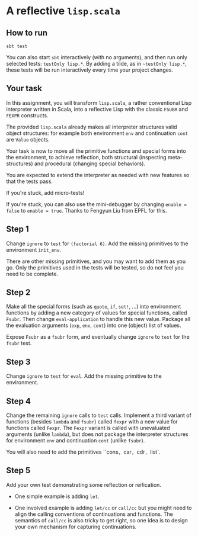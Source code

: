 # A reflective `lisp.scala`

## How to run

`sbt test`

You can also start `sbt` interactively (with no arguments), and then
run only selected tests: `testOnly lisp.*`. By adding a tilde, as in
`~testOnly lisp.*`, these tests will be run interactively every time
your project changes.

## Your task

In this assignment, you will transform `lisp.scala`, a rather
conventional Lisp interpreter written in Scala, into a reflective
Lisp with the classic `FSUBR` and `FEXPR` constructs.

The provided `lisp.scala` already makes all interpreter structures
valid object structures: for example both environment `env` and
continuation `cont` are `Value` objects.

Your task is now to move all the primitive functions and special forms
into the environment, to achieve reflection, both structural
(inspecting meta-structures) and procedural (changing special
behaviors).

You are expected to extend the interpreter as needed with new features
so that the tests pass.

If you're stuck, add micro-tests!

If you're stuck, you can also use the mini-debugger by changing
`enable = false` to `enable = true`. Thanks to Fengyun Liu from EPFL
for this.

## Step 1

Change `ignore` to `test` for `(factorial 6)`. Add the missing
primitives to the environment `init_env`.

There are other missing primitives, and you may want to add them as
you go. Only the primitives used in the tests will be tested, so do
not feel you need to be complete.

## Step 2

Make all the special forms (such as `quote`, `if`, `set!`, ...) into
environment functions by adding a new category of values for special
functions, called `Fsubr`. Then change `eval-application` to handle
this new value. Package all the evaluation arguments (`exp`, `env`,
`cont`) into one (object) list of values.

Expose `Fsubr` as a `fsubr` form, and eventually change `ignore` to
`test` for the `fsubr` test.

## Step 3

Change `ignore` to `test` for `eval`. Add the missing primitive to the
environment.

## Step 4

Change the remaining `ignore` calls to `test` calls. Implement a third
variant of functions (besides `lambda` and `fsubr`) called `fexpr`
with a new value for functions called `Fexpr`. The `Fexpr` variant is
called with unevaluated arguments (unlike `lambda`), but does not
package the interpreter structures for environment `env` and
continuation `cont` (unlike `fsubr`).

You will also need to add the primitives ``cons`, `car`, `cdr`,
`list`.

## Step 5

Add your own test demonstrating some reflection or reification.

- One simple example is adding `let`.

- One involved example is adding `let/cc` or `call/cc` but you might
  need to align the calling conventions of continuations and
  functions. The semantics of `call/cc` is also tricky to get right,
  so one idea is to design your own mechanism for capturing
  continuations.
